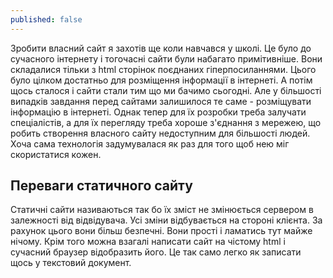 ```yaml
---
published: false
---
```

Зробити власний сайт я захотів ще коли навчався у школі. Це було до сучасного інтернету і тогочасні сайти були набагато примітивніше. Вони складалися тільки з html сторінок поєднаних гіперпосиланнями. Цього було цілком достатньо для розміщення інформації в інтернеті. А потім щось сталося і сайти стали тим що ми бачимо сьогодні. Але у більшості випадків завдання перед сайтами залишилося те саме - розміщувати інформацію в інтернеті. Однак тепер для їх розробки треба залучати спеціалістів, а для їх перегляду треба хороше з'єднання з мережею, що робить створення власного сайту недоступним для більшості людей. Хоча сама технологія задумувалася як раз для того щоб нею міг скористатися кожен. 

## Переваги статичного сайту

Статичні сайти називаються так бо їх зміст не змінюється сервером в залежності від відвідувача. Усі зміни відбувається на стороні клієнта. За рахунок цього вони більш безпечні. Вони прості і ламатись тут майже нічому. Крім того можна взагалі написати сайт на чістому html і сучасний браузер відобразить його. Це так само легко як записати щось у текстовий документ.
